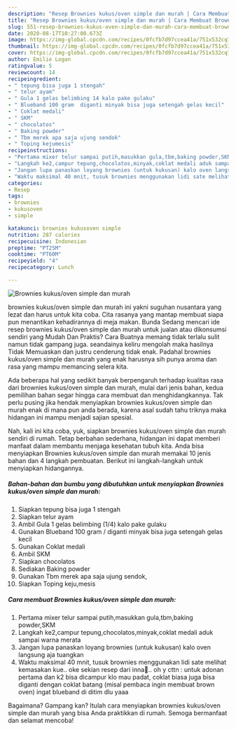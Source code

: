 ```yaml
---
description: "Resep Brownies kukus/oven simple dan murah | Cara Membuat Brownies kukus/oven simple dan murah Yang Enak Dan Lezat"
title: "Resep Brownies kukus/oven simple dan murah | Cara Membuat Brownies kukus/oven simple dan murah Yang Enak Dan Lezat"
slug: 551-resep-brownies-kukus-oven-simple-dan-murah-cara-membuat-brownies-kukus-oven-simple-dan-murah-yang-enak-dan-lezat
date: 2020-08-17T10:27:00.673Z
image: https://img-global.cpcdn.com/recipes/0fcfb7d97ccea41a/751x532cq70/brownies-kukusoven-simple-dan-murah-foto-resep-utama.jpg
thumbnail: https://img-global.cpcdn.com/recipes/0fcfb7d97ccea41a/751x532cq70/brownies-kukusoven-simple-dan-murah-foto-resep-utama.jpg
cover: https://img-global.cpcdn.com/recipes/0fcfb7d97ccea41a/751x532cq70/brownies-kukusoven-simple-dan-murah-foto-resep-utama.jpg
author: Emilie Logan
ratingvalue: 5
reviewcount: 14
recipeingredient:
- " tepung bisa juga 1 stengah"
- " telur ayam"
- " Gula 1 gelas belimbing 14 kalo pake gulaku"
- " Blueband 100 gram  diganti minyak bisa juga setengah gelas kecil"
- " Coklat medali"
- " SKM"
- " chocolatos"
- " Baking powder"
- " Tbm merek apa saja ujung sendok"
- " Toping kejumesis"
recipeinstructions:
- "Pertama mixer telur sampai putih,masukkan gula,tbm,baking powder,SKM"
- "Langkah ke2,campur tepung,chocolatos,minyak,coklat medali aduk sampai warna merata"
- "Jangan lupa panaskan loyang brownies (untuk kukusan) kalo oven langsung aja tuangkan"
- "Waktu maksimal 40 mnit, tusuk brownies menggunakan lidi sate melihat kemasakan kue.. oke sekian resep dari inna🤗.. oh y cttn : untuk adonan pertama dan k2 bisa dicampur klo mau padat, coklat biasa juga bisa diganti dengan coklat batang (misal pembaca ingin membuat brown oven) ingat blueband di ditim dlu yaaa"
categories:
- Resep
tags:
- brownies
- kukusoven
- simple

katakunci: brownies kukusoven simple 
nutrition: 287 calories
recipecuisine: Indonesian
preptime: "PT25M"
cooktime: "PT60M"
recipeyield: "4"
recipecategory: Lunch

---
```



![Brownies kukus/oven simple dan murah](https://img-global.cpcdn.com/recipes/0fcfb7d97ccea41a/751x532cq70/brownies-kukusoven-simple-dan-murah-foto-resep-utama.jpg)


brownies kukus/oven simple dan murah ini yakni suguhan nusantara yang lezat dan harus untuk kita coba. Cita rasanya yang mantap membuat siapa pun menantikan kehadirannya di meja makan.
Bunda Sedang mencari ide resep brownies kukus/oven simple dan murah untuk jualan atau dikonsumsi sendiri yang Mudah Dan Praktis? Cara Buatnya memang tidak terlalu sulit namun tidak gampang juga. seandainya keliru mengolah maka hasilnya Tidak Memuaskan dan justru cenderung tidak enak. Padahal brownies kukus/oven simple dan murah yang enak harusnya sih punya aroma dan rasa yang mampu memancing selera kita.



Ada beberapa hal yang sedikit banyak berpengaruh terhadap kualitas rasa dari brownies kukus/oven simple dan murah, mulai dari jenis bahan, kedua pemilihan bahan segar hingga cara membuat dan menghidangkannya. Tak perlu pusing jika hendak menyiapkan brownies kukus/oven simple dan murah enak di mana pun anda berada, karena asal sudah tahu triknya maka hidangan ini mampu menjadi sajian spesial.


Nah, kali ini kita coba, yuk, siapkan brownies kukus/oven simple dan murah sendiri di rumah. Tetap berbahan sederhana, hidangan ini dapat memberi manfaat dalam membantu menjaga kesehatan tubuh kita. Anda bisa menyiapkan Brownies kukus/oven simple dan murah memakai 10 jenis bahan dan 4 langkah pembuatan. Berikut ini langkah-langkah untuk menyiapkan hidangannya.

<!--inarticleads1-->

##### Bahan-bahan dan bumbu yang dibutuhkan untuk menyiapkan Brownies kukus/oven simple dan murah:

1. Siapkan  tepung bisa juga 1 stengah
1. Siapkan  telur ayam
1. Ambil  Gula 1 gelas belimbing (1/4) kalo pake gulaku
1. Gunakan  Blueband 100 gram / diganti minyak bisa juga setengah gelas kecil
1. Gunakan  Coklat medali
1. Ambil  SKM
1. Siapkan  chocolatos
1. Sediakan  Baking powder
1. Gunakan  Tbm merek apa saja ujung sendok,
1. Siapkan  Toping keju,mesis




<!--inarticleads2-->

##### Cara membuat Brownies kukus/oven simple dan murah:

1. Pertama mixer telur sampai putih,masukkan gula,tbm,baking powder,SKM
1. Langkah ke2,campur tepung,chocolatos,minyak,coklat medali aduk sampai warna merata
1. Jangan lupa panaskan loyang brownies (untuk kukusan) kalo oven langsung aja tuangkan
1. Waktu maksimal 40 mnit, tusuk brownies menggunakan lidi sate melihat kemasakan kue.. oke sekian resep dari inna🤗.. oh y cttn : untuk adonan pertama dan k2 bisa dicampur klo mau padat, coklat biasa juga bisa diganti dengan coklat batang (misal pembaca ingin membuat brown oven) ingat blueband di ditim dlu yaaa




Bagaimana? Gampang kan? Itulah cara menyiapkan brownies kukus/oven simple dan murah yang bisa Anda praktikkan di rumah. Semoga bermanfaat dan selamat mencoba!
